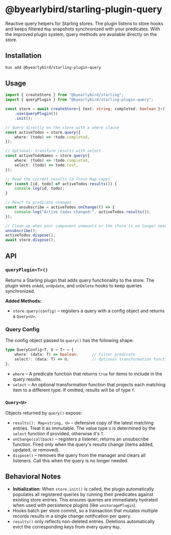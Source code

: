 # @byearlybird/starling-plugin-query

Reactive query helpers for Starling stores. The plugin listens to store hooks and keeps filtered `Map` snapshots synchronized with your predicates. With the improved plugin system, query methods are available directly on the store.

## Installation

```bash
bun add @byearlybird/starling-plugin-query
```

## Usage

```typescript
import { createStore } from "@byearlybird/starling";
import { queryPlugin } from "@byearlybird/starling-plugin-query";

const store = await createStore<{ text: string; completed: boolean }>()
	.use(queryPlugin())
	.init();

// Query directly on the store with a where clause
const activeTodos = store.query({
	where: (todo) => !todo.completed,
});

// Optional: transform results with select
const activeTodoNames = store.query({
	where: (todo) => !todo.completed,
	select: (todo) => todo.text,
});

// Read the current results (a fresh Map copy)
for (const [id, todo] of activeTodos.results()) {
	console.log(id, todo);
}

// React to predicate changes
const unsubscribe = activeTodos.onChange(() => {
	console.log("Active todos changed:", activeTodos.results());
});

// Clean up when your component unmounts or the store is no longer needed
unsubscribe();
activeTodos.dispose();
await store.dispose();
```

## API

### `queryPlugin<T>()`

Returns a Starling plugin that adds query functionality to the store. The plugin wires `onAdd`, `onUpdate`, and `onDelete` hooks to keep queries synchronized.

**Added Methods:**

- `store.query(config)` – registers a query with a config object and returns a `Query<U>`.

### Query Config

The config object passed to `query()` has the following shape:

```typescript
type QueryConfig<T, U = T> = {
	where: (data: T) => boolean;      // Filter predicate
	select?: (data: T) => U;          // Optional transformation function
};
```

- `where` – A predicate function that returns `true` for items to include in the query results.
- `select` – An optional transformation function that projects each matching item to a different type. If omitted, results will be of type `T`.

### `Query<U>`

Objects returned by `query()` expose:

- `results(): Map<string, U>` – defensive copy of the latest matching entries. Treat it as immutable. The value type `U` is determined by the `select` function if provided, otherwise it's `T`.
- `onChange(callback)` – registers a listener; returns an unsubscribe function. Fired only when the query's results change (items added, updated, or removed).
- `dispose()` – removes the query from the manager and clears all listeners. Call this when the query is no longer needed.

## Behavioral Notes

- **Initialization**: When `store.init()` is called, the plugin automatically populates all registered queries by running their predicates against existing store entries. This ensures queries are immediately hydrated when used with persistence plugins (like `unstoragePlugin`).
- Hooks batch per store commit, so a transaction that mutates multiple records results in a single change notification per query.
- `results()` only reflects non-deleted entries. Deletions automatically evict the corresponding keys from every query `Map`.
